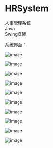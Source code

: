 # HRSystem
人事管理系统  
Java  
Swing框架

系统界面：

![image](https://raw.githubusercontent.com/MingYanWoo/HRSystem/master/pic/1.png)

![image](https://raw.githubusercontent.com/MingYanWoo/HRSystem/master/pic/2.png)

![image](https://raw.githubusercontent.com/MingYanWoo/HRSystem/master/pic/3.png)

![image](https://raw.githubusercontent.com/MingYanWoo/HRSystem/master/pic/4.png)

![image](https://raw.githubusercontent.com/MingYanWoo/HRSystem/master/pic/5.png)

![image](https://raw.githubusercontent.com/MingYanWoo/HRSystem/master/pic/6.png)

![image](https://raw.githubusercontent.com/MingYanWoo/HRSystem/master/pic/7.png)

![image](https://raw.githubusercontent.com/MingYanWoo/HRSystem/master/pic/8.png)

![image](https://raw.githubusercontent.com/MingYanWoo/HRSystem/master/pic/9.png)

![image](https://raw.githubusercontent.com/MingYanWoo/HRSystem/master/pic/10.png)
